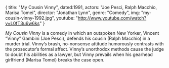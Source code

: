 {
  title: "My Cousin Vinny",
  dated:1991,
  actors: "Joe Pesci, Ralph Macchio, Marisa Tomei",
  director: "Jonathan Lynn",
  genre: "Comedy",
  img: "my-cousin-vinny-1992.jpg",
  youtube: "http://www.youtube.com/watch?v=L0fT3u6w6ks"
}

_My Cousin Vinny_ is a comedy in which an outspoken New Yorker, Vincent “Vinny” Gambini (Joe Pesci), defends his cousin (Ralph Macchio) in a murder trial. Vinny’s brash, no-nonsense attitude humorously contrasts with the prosecutor’s formal affect. Vinny’s unorthodox methods cause the judge to doubt his abilities as a lawyer, but Vinny prevails when his gearhead girlfriend (Marisa Tomei) breaks the case open.